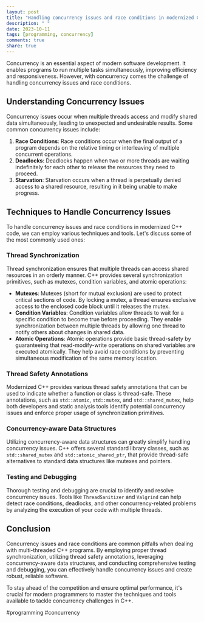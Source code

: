 ```yaml
---
layout: post
title: "Handling concurrency issues and race conditions in modernized C++ code"
description: " "
date: 2023-10-11
tags: [programming, concurrency]
comments: true
share: true
---
```


Concurrency is an essential aspect of modern software development. It enables programs to run multiple tasks simultaneously, improving efficiency and responsiveness. However, with concurrency comes the challenge of handling concurrency issues and race conditions.

## Understanding Concurrency Issues

Concurrency issues occur when multiple threads access and modify shared data simultaneously, leading to unexpected and undesirable results. Some common concurrency issues include:

1. **Race Conditions**: Race conditions occur when the final output of a program depends on the relative timing or interleaving of multiple concurrent operations.
2. **Deadlocks**: Deadlocks happen when two or more threads are waiting indefinitely for each other to release the resources they need to proceed.
3. **Starvation**: Starvation occurs when a thread is perpetually denied access to a shared resource, resulting in it being unable to make progress.

## Techniques to Handle Concurrency Issues

To handle concurrency issues and race conditions in modernized C++ code, we can employ various techniques and tools. Let's discuss some of the most commonly used ones:

### Thread Synchronization

Thread synchronization ensures that multiple threads can access shared resources in an orderly manner. C++ provides several synchronization primitives, such as mutexes, condition variables, and atomic operations:

- **Mutexes**: Mutexes (short for mutual exclusion) are used to protect critical sections of code. By locking a mutex, a thread ensures exclusive access to the enclosed code block until it releases the mutex.
- **Condition Variables**: Condition variables allow threads to wait for a specific condition to become true before proceeding. They enable synchronization between multiple threads by allowing one thread to notify others about changes in shared data.
- **Atomic Operations**: Atomic operations provide basic thread-safety by guaranteeing that read-modify-write operations on shared variables are executed atomically. They help avoid race conditions by preventing simultaneous modification of the same memory location.

### Thread Safety Annotations

Modernized C++ provides various thread safety annotations that can be used to indicate whether a function or class is thread-safe. These annotations, such as `std::atomic`, `std::mutex`, and `std::shared_mutex`, help both developers and static analysis tools identify potential concurrency issues and enforce proper usage of synchronization primitives.

### Concurrency-aware Data Structures

Utilizing concurrency-aware data structures can greatly simplify handling concurrency issues. C++ offers several standard library classes, such as `std::shared_mutex` and `std::atomic_shared_ptr`, that provide thread-safe alternatives to standard data structures like mutexes and pointers.

### Testing and Debugging

Thorough testing and debugging are crucial to identify and resolve concurrency issues. Tools like `ThreadSanitizer` and `Valgrind` can help detect race conditions, deadlocks, and other concurrency-related problems by analyzing the execution of your code with multiple threads.

## Conclusion

Concurrency issues and race conditions are common pitfalls when dealing with multi-threaded C++ programs. By employing proper thread synchronization, utilizing thread safety annotations, leveraging concurrency-aware data structures, and conducting comprehensive testing and debugging, you can effectively handle concurrency issues and create robust, reliable software.

To stay ahead of the competition and ensure optimal performance, it's crucial for modern programmers to master the techniques and tools available to tackle concurrency challenges in C++.

#programming #concurrency